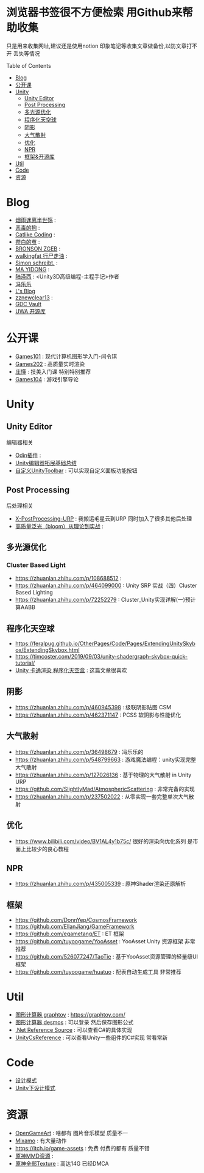 # 浏览器书签很不方便检索 用Github来帮助收集
只是用来收集网址,建议还是使用notion 印象笔记等收集文章做备份,以防文章打不开 丢失等情况


Table of Contents
- [Blog](#blog)
- [公开课](#公开课)
- [Unity](#unity)
  - [Unity Editor](#unity-editor)
  - [Post Processing](#post-processing)
  - [多光源优化](#多光源优化)
  - [程序化天空球](#程序化天空球)
  - [阴影](#阴影)
  - [大气散射](#大气散射)
  - [优化](#优化)
  - [NPR](#NPR)
  - [框架&开源库](#框架)
- [Util](#util)
- [Code](#code)
- [资源](#资源)



# Blog
- [烟雨迷离半世殇](https://www.lfzxb.top/archives/) :
- [恶毒的狗](https://baddogzz.github.io/) :
- [Catlike Coding](https://catlikecoding.com/) :
- [苍白的茧](http://dreamfairy.cn/blog/) :
- [BRONSON ZGEB](https://bronsonzgeb.com/) :
- [walkingfat 行尸走油](http://walkingfat.com/) :
- [Simon schreibt.](http://simonschreibt.de/) :
- [MA YIDONG](http://ma-yidong.com/category/blog/) :
- [陆泽西](http://www.luzexi.com/tag/Unity3D/) : <Unity3D高级编程-主程手记>作者
- [冯乐乐](http://candycat1992.github.io/)
- [L's Blog](http://www.liuocean.com/)
- [zznewclear13](https://zznewclear13.github.io/posts/) : 
- [GDC Vault](https://www.gdcvault.com/browse/)
- [UWA 开源库](https://lab.uwa4d.com/)

# 公开课
- [Games101](https://www.bilibili.com/video/BV1X7411F744) : 现代计算机图形学入门-闫令琪
- [Games202](https://www.bilibili.com/video/BV1YK4y1T7yY) : 高质量实时渲染
- [庄懂](https://space.bilibili.com/6373917/channel/collectiondetail?sid=185897) : 技美入门课 特别特别推荐
- [Games104](https://www.bilibili.com/video/BV1oU4y1R7Km) : 游戏引擎导论


# Unity
## Unity Editor 
编辑器相关
- [Odin插件](https://aihailan.com/archives/466) : 
- [Unity编辑器拓展基础总结](https://www.lfzxb.top/unity-editor-extension-base/)
- [自定义UnityToolbar](https://blog.csdn.net/u011428080/article/details/106689329) : 可以实现自定义面板功能按钮

## Post Processing
后处理相关
- [X-PostProcessing-URP](https://github.com/tkonexhh/X-PostProcessing-URP) : 我搬运毛星云到URP 同时加入了很多其他后处理
- [高质量泛光（bloom）从理论到实战](https://zhuanlan.zhihu.com/p/525500877) : 

## 多光源优化
### Cluster Based Light
- https://zhuanlan.zhihu.com/p/108688512 :
- https://zhuanlan.zhihu.com/p/464099000 : Unity SRP 实战（四）Cluster Based Lighting
- https://zhuanlan.zhihu.com/p/72252279 : Cluster_Unity实现详解(一)预计算AABB

## 程序化天空球
- https://feralpug.github.io/OtherPages/Code/Pages/ExtendingUnitySkybox/ExtendingSkybox.html
- https://timcoster.com/2019/09/03/unity-shadergraph-skybox-quick-tutorial/
- [Unity 卡通渲染 程序化天空盒](https://zhuanlan.zhihu.com/p/540692272) : 这篇文章很喜欢

## 阴影
- https://zhuanlan.zhihu.com/p/460945398 : 级联阴影贴图 CSM
- https://zhuanlan.zhihu.com/p/462371147 : PCSS 软阴影与性能优化

## 大气散射
- https://zhuanlan.zhihu.com/p/36498679 : 冯乐乐的
- https://zhuanlan.zhihu.com/p/548799663 : 游戏魔法编程：unity实现完整大气散射
- https://zhuanlan.zhihu.com/p/127026136 : 基于物理的大气散射 in Unity URP
- https://github.com/SlightlyMad/AtmosphericScattering : 非常完备的实现
- https://zhuanlan.zhihu.com/p/237502022 : 从零实现一套完整单次大气散射

## 优化
- https://www.bilibili.com/video/BV1AL4y1b75c/ 很好的渲染向优化系列 是市面上比较少的良心教程

## NPR
- https://zhuanlan.zhihu.com/p/435005339 : 原神Shader渲染还原解析

## 框架
- https://github.com/DonnYep/CosmosFramework 
- https://github.com/EllanJiang/GameFramework
- https://github.com/egametang/ET : ET 框架
- https://github.com/tuyoogame/YooAsset : YooAsset Unity 资源框架 非常推荐
- https://github.com/526077247/TaoTie : 基于YooAsset资源管理的轻量级UI框架
- https://github.com/tuyoogame/huatuo : 配表自动生成工具 非常推荐

# Util
- [图形计算器 graphtoy](https://graphtoy.com/) : https://graphtoy.com/
- [图形计算器 desmos](https://www.desmos.com/calculator?lang=zh-CN) : 可以登录 然后保存图形公式
- [.Net Reference Source](https://referencesource.microsoft.com/) : 可以查看C#的具体实现
- [UnityCsReference](https://github.com/Unity-Technologies/UnityCsReference) : 可以查看Unity一些组件的C#实现 常看常新


# Code
- [设计模式](https://refactoringguru.cn/design-patterns/catalog)
- [Unity下设计模式](https://github.com/su9257/DesignPatternsFamilyBucket)

# 资源
- [OpenGameArt](https://opengameart.org/) : 啥都有 图片音乐模型 质量不一
- [Mixamo](https://www.mixamo.com/) : 有大量动作
- https://itch.io/game-assets : 免费 付费的都有 质量不错
- [原神MMD资源](https://www.aplaybox.com/u/680828836) : 
- [原神全部Texture](https://github.com/Escartem/GenshinTextures) : 高达14G 已经DMCA
